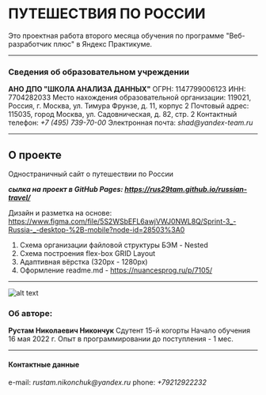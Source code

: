 # ПУТЕШЕСТВИЯ ПО РОССИИ
Это проектная работа второго месяца обучения по программе "Веб-разработчик плюс" в Яндекс Практикуме.

---
### Сведения об образовательном учреждении

**АНО ДПО "ШКОЛА АНАЛИЗА ДАННЫХ"** 
ОГРН: 1147799006123 ИНН: 7704282033
Место нахождения образовательной организации: 119021, Россия, г. Москва, ул. Тимура Фрунзе, д. 11, корпус 2
Почтовый адрес: 115035, город Москва, ул. Садовническая, д. 82, стр. 2
Контактный телефон: _+7 (495) 739-70-00_
Электронная почта: _shad@yandex-team.ru_

---

## О проекте

Одностраничный сайт о путешествии по России

**_сылка на проект в GitHub Pages: https://rus29tam.github.io/russian-travel/_**

Дизайн и разметка на основе:
https://www.figma.com/file/5S2WSbEFL6awjVWJ0NWL8Q/Sprint-3_-Russia-_-desktop-%2B-mobile?node-id=28503%3A0

1. Схема организации файловой структуры БЭМ - Nested
2. Схема построения flex-box GRID Layout 
3. Адаптивная вёрстка (320px - 1280px)
4. Оформление readme.md - https://nuancesprog.ru/p/7105/ 

---
![alt text](https://yastatic.net/q/logoaas/v2/Яндекс.svg?circle=black&color=000&first=white "Logo")
### Об авторе:

**Рустам Николаевич Никончук** 
Сдутент 15-й когорты
Начало обучения 16 мая 2022 г. 
Опыт в  программировании до поступления - 1 мес.


---
#### Контактные данные 

e-mail: _rustam.nikonchuk@yandex.ru_
phone: _+79212922232_

